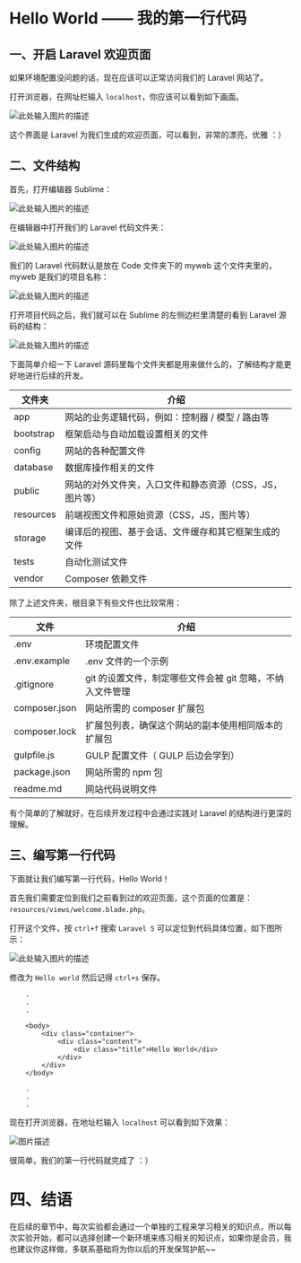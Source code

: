 # Hello World —— 我的第一行代码

## 一、开启 Laravel 欢迎页面

如果环境配置没问题的话，现在应该可以正常访问我们的 Laravel 网站了。

打开浏览器，在网址栏输入 `localhost`，你应该可以看到如下画面。

![此处输入图片的描述](https://dn-anything-about-doc.qbox.me/document-uid325811labid2482timestamp1482990177058.png/wm)

这个界面是 Laravel 为我们生成的欢迎页面，可以看到，非常的漂亮，优雅 ：）

## 二、文件结构

首先，打开编辑器 Sublime：

![此处输入图片的描述](https://dn-anything-about-doc.qbox.me/document-uid325811labid2482timestamp1482990337310.png/wm)

在编辑器中打开我们的 Laravel 代码文件夹：

![此处输入图片的描述](https://dn-anything-about-doc.qbox.me/document-uid325811labid2482timestamp1482990494494.png/wm)

我们的 Laravel 代码默认是放在 Code 文件夹下的 myweb 这个文件夹里的，myweb 是我们的项目名称：

![此处输入图片的描述](https://dn-anything-about-doc.qbox.me/document-uid325811labid2482timestamp1482990657973.png/wm)

打开项目代码之后，我们就可以在 Sublime 的左侧边栏里清楚的看到 Laravel 源码的结构：

![此处输入图片的描述](https://dn-anything-about-doc.qbox.me/document-uid325811labid2482timestamp1482990757046.png/wm)

下面简单介绍一下 Laravel 源码里每个文件夹都是用来做什么的，了解结构才能更好地进行后续的开发。

| 文件夹       | 介绍                             |
| --------- | ------------------------------ |
| app       | 网站的业务逻辑代码，例如：控制器 / 模型 / 路由等    |
| bootstrap | 框架启动与自动加载设置相关的文件               |
| config    | 网站的各种配置文件                      |
| database  | 数据库操作相关的文件                     |
| public    | 网站的对外文件夹，入口文件和静态资源（CSS，JS，图片等） |
| resources | 前端视图文件和原始资源（CSS，JS，图片等）        |
| storage   | 编译后的视图、基于会话、文件缓存和其它框架生成的文件     |
| tests     | 自动化测试文件                        |
| vendor    | Composer 依赖文件                  |

除了上述文件夹，根目录下有些文件也比较常用：

| 文件            | 介绍                                |
| ------------- | --------------------------------- |
| .env          | 环境配置文件                            |
| .env.example  | .env 文件的一个示例                      |
| .gitignore    | git 的设置文件，制定哪些文件会被 git 忽略，不纳入文件管理 |
| composer.json | 网站所需的 composer 扩展包                |
| composer.lock | 扩展包列表，确保这个网站的副本使用相同版本的扩展包         |
| gulpfile.js   | GULP 配置文件（ GULP 后边会学到）            |
| package.json  | 网站所需的 npm 包                       |
| readme.md     | 网站代码说明文件                          |

有个简单的了解就好，在后续开发过程中会通过实践对 Laravel 的结构进行更深的理解。

## 三、编写第一行代码

下面就让我们编写第一行代码，Hello World！

首先我们需要定位到我们之前看到过的欢迎页面，这个页面的位置是：`resources/views/welcome.blade.php`。

打开这个文件，按 `ctrl+f` 搜索 `Laravel 5` 可以定位到代码具体位置，如下图所示：

![此处输入图片的描述](https://dn-anything-about-doc.qbox.me/document-uid325811labid2482timestamp1482992609581.png/wm)

修改为 `Hello world` 然后记得 `ctrl+s` 保存。

```
    .
    .
    .

    <body>
        <div class="container">
            <div class="content">
                <div class="title">Hello World</div>
            </div>
        </div>
    </body>

    .
    .
    .

```

现在打开浏览器，在地址栏输入 `localhost` 可以看到如下效果：

![图片描述](https://dn-simplecloud.shiyanlou.com/uid/ff207c4ac994ae597a753f238bd6b2de/1484719168937.png-wm)

很简单，我们的第一行代码就完成了 ：）

# 四、结语

在后续的章节中，每次实验都会通过一个单独的工程来学习相关的知识点，所以每次实验开始，都可以选择创建一个新环境来练习相关的知识点，如果你是会员，我也建议你这样做，多联系基础将为你以后的开发保驾护航~~